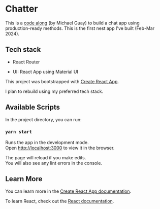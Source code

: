 # Chatter

This is a [code along](https://www.udemy.com/course/build-a-real-time-chat-app-with-react-nestjs-graphql/learn/lecture/39410038#overview) (by Michael Guay) to build a chat app using production-ready methods. This is the first nest app I've built (Feb-Mar 2024). 

## Tech stack
<!-- - NestJS backend
- CRUD functionality will be served by a GraphQL API 
-  MongoDB database using Abstract Repository pattern
-- Use MongoDB aggregation to perform single operation lookups & DB calls -->

<!-- - Use GraphQL WebSocket Subscriptions to publish & consume messages in real time -->
- React Router
<!-- - server-side pagination to implement infinite scrolling -->
<!-- - JWT auth -->
- UI: React App using Material UI
<!-- - Apollo Client for state management -->
<!-- - deployed onto AWS Elastic Beanstalk & Amplify -->
<!-- - CI/CD pipeline -->
<!-- - Connect a Pub/Sub app to Redis to allow for distributed messages & horizontal scaling -->
<!-- - Connect a app to a custom domain & secure HTTPS traffic -->


This project was bootstrapped with [Create React App](https://github.com/facebook/create-react-app).

I plan to rebuild using my preferred tech stack.

## Available Scripts

In the project directory, you can run:

### `yarn start`

Runs the app in the development mode.\
Open [http://localhost:3000](http://localhost:3000) to view it in the browser.

The page will reload if you make edits.\
You will also see any lint errors in the console.

## Learn More

You can learn more in the [Create React App documentation](https://facebook.github.io/create-react-app/docs/getting-started).

To learn React, check out the [React documentation](https://reactjs.org/).

<!-- 
#TODO:
- Add to devdeps
@babel/plugin-proposal-private-property-in-object
- redo frontend in vite/vitetest
- consider doing backend in rails

 -->